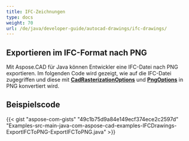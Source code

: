 ```yaml
---
title: IFC-Zeichnungen
type: docs
weight: 70
url: /de/java/developer-guide/autocad-drawings/ifc-drawings/
---
```


## **Exportieren im IFC-Format nach PNG**

Mit Aspose.CAD für Java können Entwickler eine IFC-Datei nach PNG exportieren. Im folgenden Code wird gezeigt, wie auf die IFC-Datei zugegriffen und diese mit [**CadRasterizationOptions**](https://reference.aspose.com/cad/java/com.aspose.cad.imageoptions/CadRasterizationOptions) und [**PngOptions**](https://reference.aspose.com/cad/java/com.aspose.cad.imageoptions/PngOptions) in PNG konvertiert wird.

## Beispielscode

{{< gist "aspose-com-gists" "49c1b75d9a84e149ecf374ece2c2597d" "Examples-src-main-java-com-aspose-cad-examples-IFCDrawings-ExportIFCToPNG-ExportIFCToPNG.java" >}}
